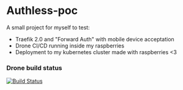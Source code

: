 # Authless-poc

A small project for myself to test:
- Traefik 2.0 and "Forward Auth" with mobile device acceptation
- Drone CI/CD running inside my raspberries
- Deployment to my kubernetes cluster made with raspberries <3

### Drone build status 
[![Build Status](https://drone.andredasilva.dev/api/badges/andasilva/Authless-poc/status.svg)](https://drone.andredasilva.dev/andasilva/Authless-poc)
